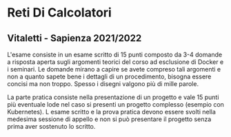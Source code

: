 # Reti Di Calcolatori 
## Vitaletti - Sapienza 2021/2022
L'esame consiste in un esame scritto di 15 punti composto da 3-4 domande a risposta aperta sugli argomenti teorici del corso ad esclusione di Docker e i seminari.
Le domande mirano a capire se avete compreso tali argomenti e non a quanto sapete bene i dettagli di un procedimento, bisogna essere concisi ma non troppo. Spesso i disegni valgono più di mille parole.

La parte pratica consiste nella presentazione di un progetto e vale 15 punti più eventuale lode nel caso si presenti un progetto complesso (esempio con Kubernetes).
L esame scritto e la prova pratica devono essere svolti nella medesima sessione di appello e non si può presentare il progetto senza prima aver sostenuto lo scritto.
